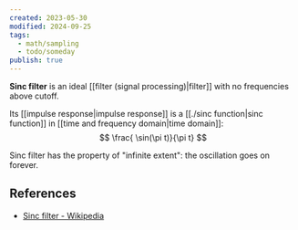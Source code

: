 ```yaml
---
created: 2023-05-30
modified: 2024-09-25
tags:
  - math/sampling
  - todo/someday
publish: true
---
```

**Sinc filter** is an ideal [[filter (signal processing)|filter]] with no frequencies above cutoff.

Its [[impulse response|impulse response]] is a [[./sinc function|sinc function]] in [[time and frequency domain|time domain]]:
$$
\frac{ \sin(\pi t)}{\pi t}
$$

Sinc filter has the property of "infinite extent": the oscillation goes on forever.

## References
- [Sinc filter - Wikipedia](https://en.wikipedia.org/wiki/Sinc_filter)